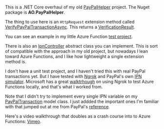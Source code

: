 This is a .NET Core overhaul of my old [PayPalHelper](https://github.com/adamosoftware/PayPalHelper) project. The Nuget package is **AO.PayPalHelper**.

The thing to use here is an `HttpRequest` extension method called [VerifyPayPalTransactionAsync](https://github.com/adamosoftware/PayPalHelper2/blob/master/PayPalHelper.Core/Extensions/RequestExtensions.cs#L23). This returns a [VerificationResult](https://github.com/adamosoftware/PayPalHelper2/blob/master/PayPalHelper.Core/Models/VerificationResult.cs).

You can see an example in my little Azure Function [test project](https://github.com/adamosoftware/PayPalHelper2/blob/master/IpnTest/IpnHandler.cs).

There is also an [IpnController](https://github.com/adamosoftware/PayPalHelper2/blob/master/PayPalHelper.Core/IpnController.cs) abstract class you can implement. This is sort of compatible with the approach in my old project, but nowadays I lean toward Azure Functions, and I like how lightweight a single extension method is.

I don't have a unit test project, and I haven't tried this with real PayPal transactions yet. But I have tested with [Ngrok](https://ngrok.com/) and PayPal's own [IPN simulator](https://developer.paypal.com/developer/ipnSimulator/). Microsoft has a great [walktrhough](https://docs.microsoft.com/en-us/azure/azure-functions/functions-debug-event-grid-trigger-local) on using Ngrok to test Azure Functions locally, and that's what I worked from.

Note that I didn't try to implement every single IPN variable on my [PayPalTransaction](https://github.com/adamosoftware/PayPalHelper2/blob/master/PayPalHelper.Core/Models/PayPalTransaction.cs) model class. I just addded the important ones I'm familiar with that jumped out at me from PayPal's [reference](https://developer.paypal.com/docs/ipn/integration-guide/IPNandPDTVariables/).

Here's a video walkthrough that doubles as a crash course into to Azure Functions: [Vimeo](https://player.vimeo.com/video/391312203).
